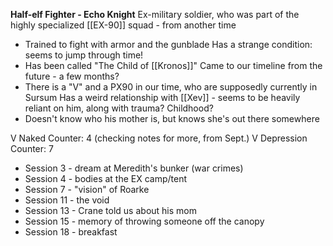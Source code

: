 **Half-elf Fighter - Echo Knight**
Ex-military soldier, who was part of the highly specialized [[EX-90]] squad - from another time

- Trained to fight with armor and the gunblade
Has a strange condition: seems to jump through time!
- Has been called "The Child of [[Kronos]]"
Came to our timeline from the future - a few months? 
- There is a "V" and a PX90 in our time, who are supposedly currently in Sursum
Has a weird relationship with [[Xev]] - seems to be heavily reliant on him, along with trauma? Childhood?
- Doesn't know who his mother is, but knows she's out there somewhere

V Naked Counter: 4 (checking notes for more, from Sept.)
V Depression Counter: 7
- Session 3 - dream at Meredith's bunker (war crimes)
- Session 4 - bodies at the EX camp/tent
- Session 7 - "vision" of Roarke
- Session 11 - the void
- Session 13 - Crane told us about his mom
- Session 15 - memory of throwing someone off the canopy
- Session 18 - breakfast